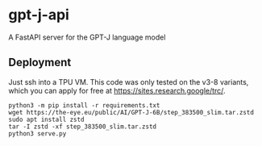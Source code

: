 # gpt-j-api
A FastAPI server for the GPT-J language model


## Deployment

Just ssh into a TPU VM. This code was only tested on the v3-8 variants, which you can apply for free at https://sites.research.google/trc/.

```
python3 -m pip install -r requirements.txt
wget https://the-eye.eu/public/AI/GPT-J-6B/step_383500_slim.tar.zstd
sudo apt install zstd
tar -I zstd -xf step_383500_slim.tar.zstd
python3 serve.py
```
